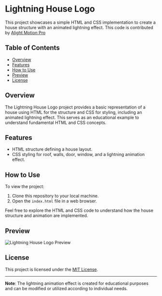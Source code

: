 # Lightning House Logo

This project showcases a simple HTML and CSS implementation to create a house structure with an animated lightning effect. This code is contributed by <a href=https://www.alightmotionapk.com/>Alight Motion Pro</a>


## Table of Contents

- [Overview](#overview)
- [Features](#features)
- [How to Use](#how-to-use)
- [Preview](#preview)
- [License](#license)

## Overview

The Lightning House Logo project provides a basic representation of a house using HTML for the structure and CSS for styling, including an animated lightning effect. This serves as an educational example to understand fundamental HTML and CSS concepts.

## Features

- HTML structure defining a house layout.
- CSS styling for roof, walls, door, window, and a lightning animation effect.

## How to Use

To view the project:

1. Clone this repository to your local machine.
2. Open the `index.html` file in a web browser.

Feel free to explore the HTML and CSS code to understand how the house structure and animation are implemented.

## Preview

![Lightning House Logo Preview](preview.png)

## License

This project is licensed under the [MIT License](LICENSE).

---

**Note**: The lightning animation effect is created for educational purposes and can be modified or utilized according to individual needs.
